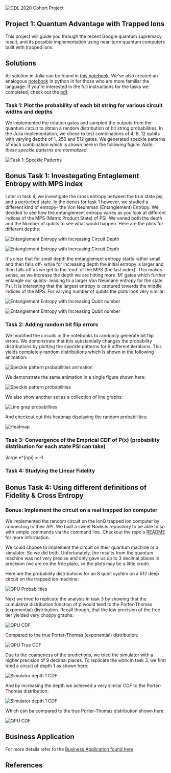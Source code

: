 ![CDL 2020 Cohort Project](../figures/CDL_logo.jpg)
## Project 1: Quantum Advantage with Trapped Ions 

This project will guide you through the recent Google quantum supremacy result, and its possible implementation using near-term quantum computers built with trapped ions.

## Solutions

All solution in Julia can be found in [this notebook](./solution_julia.ipynb). We've also created an analogous [notebook](./solutions_python.ipynb) in python in for those who are more familiar the language. If you're interested in the full instructions for the tasks we completed, check out the [pdf](./instructions.pdf). 

### Task 1: Plot the probability of each bit string for various circuit widths and depths

We implemented the rotation gates and sampled the outputs from the quantum circuit to obtain a random distribution of bit string probabilities. In the Julia implementation, we chose to test combinations of 4, 8, 12 qubits with varying depths of 1, 256 and 512 gates. We generated speckle patterns of each combination which is shown here in the following figure. *Note: these speckle patterns are normalized.*

![Task 1: Speckle Patterns](./img/task-1-speckle-patterns.svg)

## Bonus Task 1: Investegating Entaglement Entropy with MPS index

Later in task 4, we investigate the cross entropy between the true state psi, and a perturbed state. In the bonus for task 1 however, we studied a different kind of entropy- the Von Neumman (Entanglement) Entropy. We decided to see how the entanglement entropy varies as you look at different indices of the MPS (Matrix Product State) of PSI. We varied both the depth and the Number of qubits to see what would happen. Here are the plots for different depths:

![Entanglement Entropy with Increasing Circuit Depth](../Week1_Trapped_Ions/img/bonus1.png)

![Entanglement Entropy with Increasing Circuit Depth](../Week1_Trapped_Ions/img/bonus2.png)

It's clear that for small depth the entanglement entropy starts rather small and then falls off- while for increasing depth the initial entropy is larger and then falls off as we get to the 'end' of the MPS (the last index). This makes sense, as we increase the depth we are hitting more 'M' gates which further entangle our qubits- leading to a larger Von Neumann entropy for the state Psi. It is interesting that the largest entropy is captured towards the middle indices of the MPS. For varying number of qubits the plots look very similar:

![Entanglement Entropy with Increasing Qubit number](../Week1_Trapped_Ions/img/bonus3.png)

![Entanglement Entropy with Increasing Qubit number](../Week1_Trapped_Ions/img/bonus4.png)

### Task 2: Adding random bit flip errors

We modified the circuits in the notebooks to randomly generate bit flip errors. We demonstrate that this substantially changes the probability distributions by plotting the speckle patterns for 9 different iterations. This yields completely random distributions which is shown in the following animation:

![Speckle pattern probabilities animation](../Week1_Trapped_Ions/img/speckle.gif)

We demonstrate the same animation in a single figure shown here:

![Speckle pattern probabilities](../Week1_Trapped_Ions/img/task-2-speckle-pattern-subplots.svg)

We also show another set as a collection of line graphs:

![Line grap probabilities](../Week1_Trapped_Ions/img/task-2-probs-line-graph.svg)

And checkout out this heatmap displaying the random probabilities:

![Heatmap](../Week1_Trapped_Ions/tutorial_heatmap_anim.gif)

### Task 3: Convergence of the Emprical CDF of P(x) (probability distribution for each state PSI can take)

\large e^{i\pi} = -1



### Task 4: Studying the Linear Fidelity





## Bonus Task 4: Using different definitions of Fidelity & Cross Entropy


### Bonus: Implement the circuit on a real trapped ion computer

We implemented the random circuit on the IonQ trapped ion computer by connecting to their API. We built a sweet NodeJs repository to be able to so with simple commands via the command line. Checkout the repo's [README](./ionq-implementation/README.md) for more information. 

We could choose to implement the circuit on their quantum machine or a simulator. So we did both. Unfortunately, the results from the quantum machine was not very precise and only gave us up to 3 decimal places in precision (we are on the free plan), so the plots may be a little crude. 

Here are the probability distributions for an 8 qubit system on a 512 deep circuit on the trapped ion machine:

![QPU Probabilities](../Week1_Trapped_Ions/img/qpu-histo-deep.png)

Next we tried to replicate the analysis in task 3 by showing that the cumulative distribution function of p would tend to the Porter-Thomas (exponential) distribution. Recall though, that the low precision of the free tier yielded very choppy graphs:

![QPU CDF](../Week1_Trapped_Ions/img/qpu-cdf-deep.png)

Compared to the true Porter-Thomas (exponential) distribution: 

![QPU True CDF](../Week1_Trapped_Ions/img/qpu-true-cdf-deep.png)

Due to the coarseness of the predictions, we tried the simulator with a higher precision of 9 decimal places. To replicate the work in task 3, we first tried a circuit of depth 1 as shown here: 

![Simulator depth 1 CDF](../Week1_Trapped_Ions/img/simulator-cdf-shallow.png)

And by increasing the depth we achieved a very similar CDF to the Porter-Thomas distribution: 

![Simulator depth 1 CDF](../Week1_Trapped_Ions/img/simulator-cdf-deep.png)

Which can be compared to the true Porter-Thomas distribution shown here:

![QPU CDF](../Week1_Trapped_Ions/img/simulator-true-cdf-deep.png)


## Business Application

For more details refer to the [Business Application found here](./Business_Application.md)

## References
